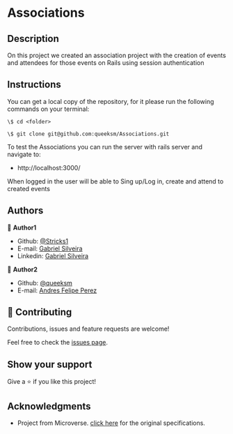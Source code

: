 # Associations

## Description

On this project we created an association project with the creation of events and attendees for those events on Rails using session authentication

## Instructions

You can get a local copy of the repository, for it please run the following commands on your terminal:

```
\$ cd <folder>

\$ git clone git@github.com:queeksm/Associations.git
```

To test the Associations you can run the server with rails server and navigate to: 
- http://localhost:3000/

When logged in the user will be able to Sing up/Log in, create and attend to created events

## Authors

👤 **Author1**

- Github: [@Stricks1](https://github.com/Stricks1)
- E-mail: [Gabriel Silveira](mailto:gmalheiross@gmail.com)
- Linkedin: [Gabriel Silveira](https://linkedin.com/in/gabriel-malheiros-silveira-b6632061/)


👤 **Author2**

- Github: [@queeksm](https://github.com/queeksm)
- E-mail: [Andres Felipe Perez](mailto:queeksm@gmail.com)


## 🤝 Contributing

Contributions, issues and feature requests are welcome!

Feel free to check the [issues page](https://github.com/queeksm/Associations/issues).

## Show your support

Give a ⭐️ if you like this project!

## Acknowledgments

 - Project from Microverse. [click here](https://www.theodinproject.com/courses/ruby-on-rails/lessons/authentication) for the original specifications.